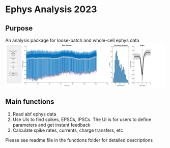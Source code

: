 # Ephys Analysis 2023

## Purpose
An analysis package for loose-patch and whole-cell ephys data
![UI](https://github.com/xzhang03/ephys_analysis_2023/blob/main/images/sample_baseline.png)

## Main functions
1. Read abf ephys data
2. Use UIs to find spikes, EPSCs, IPSCs. The UI is for users to define parameters and get instant feedback
3. Calculate spike rates, currents, charge transfers, etc

Please see readme file in the functions folder for detailed descriptions

